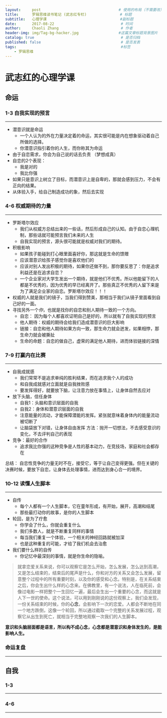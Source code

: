 ```yaml
---
layout:     post                                   # 使用的布局（不需要改）
title:      罗辑思维读书笔记 (武志红专栏)               # 标题
subtitle:   心理学课                                 #副标题
date:       2017-08-22                              # 时间
author:     Chaoli Zhang                            # 作者
header-img: img/Tag-bg-hacker.jpg                  #这篇文章标题背景图片
catalog: true                                       # 是否归档
published: false                                    # 是否发表
tags:                                               #标签
    - 罗辑思维
---
```


# 武志红的心理学课

## 命运
### 1-3 自我实现的预言
---

- 潜意识就是命运
    + 一个人认为的外在力量决定着的命运，其实很可能是内在想象驱动着自己所做的选择。
    + 你潜意识指引着你的人生，而你称其为命运
- 由于自恋需求，你会为自己说的话去负责 （梦想成真）
- 自恋的2个表现：
    + 我是对的
    + 我比你强
- 如果只是意识上树立了目标，而潜意识上是自卑的，那就会感到压力，不会有正向的结果。
- 从体验入手，给自己制造成功的象，然后去实现

### 4-6 权威期待的力量
---

- 罗斯塔尔效应
    * 我们从权威方总结出来的一些话，然后形成自己的认知。由于自恋心理机制，那些话就可能预言我们未来的人生
    * 自我实现的预言，源头很可能就是权威对我们的期待。
- 积极影响
    + 如果孩子能碰到打心眼里面喜好你，那这就是生命的馈赠
    + 应该潜意识给孩子感觉你是喜欢他们的
    + 应该对别人发出积极的期待，如果你还做不到，那你要反思了：你是追求利益还是在追求自恋？
    + 一个企业家对大学生发出一个期待，就是他们不优秀。所以他能留下的人都是不优秀的，因为优秀的早已经离开了。那些真正不优秀的人留下来是为了满足企业家的自恋。罗斯塔尔效应！！！
- 权威的人就是我们的镜子，当我们得到赞美，那相当于我们从镜子里面看到自己好的一面。
- 寻找另外一个*你*，也就是找你的自恋和别人期待一致的一个方向。
    + 自恋： 因为每个人都喜欢证明自己是好的，所以就有了自我实现的预言
    + 他人期待：权威的期待会给我们造成潜意识的巨大影响
    + 链接：自恋和他人期待如果方向一致，那生命力就会迸发，如果相悖，那生命力就会被撕扯
    + 生命的命题：自恋的做自己，虚荣的满足他人期待，进而体验链接的深情

### 7-9 打赢内在比赛
---

- 自我成就感
    + 我们常常不是追求单纯的胜利结果，而在追求我个人的成功
    + 和自我成就感对立面就是自我挫败感
    + 要发挥得好，就要放下脑，让注意力放在事情上，让身体自然去应对
- 放下头脑，信任身体
    + 自我1：头脑和意识层面的自我
    + 自我2：身体和潜意识层面的自我
    + 注意能量的流动，才能保障潜能的发挥。紧张就意味着身体内的能量流动被切断了
    + 让脑袋放下对错，让身体自由发挥 方法：抛开一切想法，不去感受意识的变化，不去评判自己的表现
- 竞争：最好的合作
    + 追求我比你强的这种竞争是人性的基本动力，在竞技场，家庭和社会都存在

总结： 自恋性竞争的力量无时不在，接受它，等于让自己变得更强。但在关键的决赛时候，要放下自恋，让身体去处理事情，进而达到身心合一的境界。


### 10-12 读懂人生脚本
---

- 自传
    + 每个人都有一个人生脚本，它在童年形成，有开始，展开，高潮和结尾
    + 那些最打动你的故事，是你的人生脚本
- 轮回，是为了疗愈
    + 你学会了什么，你就会重复什么
    + 我们多数人，就是不断重复同样的事情
    + 每当我们重复一个体验，一个相关的神经回路就被加深
    + 也是这种重复的可能，才给了我们机会去治愈
- 我们要什么样的自传
    + 你记忆中最深刻的事情，就是你生命的隐喻。

> 就拿恋爱关系来说，你可以观察它是怎么开始，怎么发展，怎么达到高潮，又是怎么结束的，结束后的尾声是什么，你和对方的关系又会怎么发展，留意整个过程中的所有重要时刻，以及你的感受和心念。特别是，在关系结束之后，你会生出什么样的心念来。在佛教里，有一个说法，人在临死前，会像过电影一样把整个一生回忆一遍，最后会生出一个重要的心念，而这就是人下一世的使命。这个说法，可以用到刚刚说的这份观察上，我们会发现，一份关系结束的时候，你的**心念**，会影响下一次的恋爱。人都会不断地在同一个地方跌倒，这像一个轮回，所以通过截取一个完整的关系发展过程，观察它从出生到死亡，就相当于完整地观察一次我们的人生脚本。

**意识和头脑层面都是语言，所以构不成心念，心念都是潜意识和身体发生的，是能影响人生。**

### 命运复盘
---

## 自我
### 1-3
---


### 4-6
---




